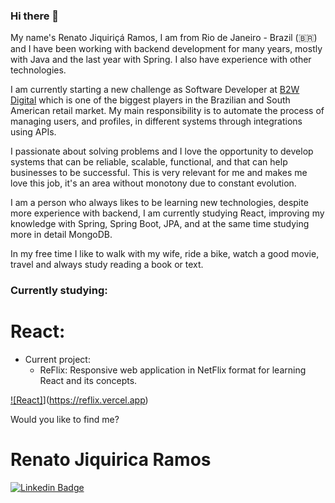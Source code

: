 ### Hi there 👋


My name's Renato Jiquiriçá Ramos, I am from Rio de Janeiro - Brazil (🇧🇷) and I have been working with backend development for many years, mostly with Java and the last year with Spring. I also have experience with other technologies.

I am currently starting a new challenge as Software Developer at [B2W Digital](https://ri.b2w.digital) which is one of the biggest players in the Brazilian and South American retail market. My main responsibility is to automate the process of managing users, and profiles, in different systems through integrations using APIs.

I passionate about solving problems and I love the opportunity to develop systems that can be reliable, scalable, functional, and that can help businesses to be successful. This is very relevant for me and makes me love this job, it's an area without monotony due to constant evolution.

I am a person who always likes to be learning new technologies, despite more experience with backend, I am currently studying React, improving my knowledge with Spring, Spring Boot, JPA, and at the same time studying more in detail MongoDB.

In my free time I like to walk with my wife, ride a bike, watch a good movie, travel and always study reading a book or text.

### Currently studying:

# React:
- Current project: 
  - ReFlix: Responsive web application in NetFlix format for learning React and its concepts.

[![React]](https://img.shields.io/badge/React-Cutting%20Edge%20Tech-blue?style=flat-square&link=https://reflix.vercel.app)](https://reflix.vercel.app)

Would you like to find me?


# Renato Jiquirica Ramos

[![Linkedin Badge](https://img.shields.io/badge/-LinkedIn-blue?style=flat-square&logo=Linkedin&logoColor=white&link=https://www.linkedin.com/in/rjramos70)](https://www.linkedin.com/in/rjramos70)



<!--
**rjramos70/rjramos70** is a ✨ _special_ ✨ repository because its `README.md` (this file) appears on your GitHub profile.

Here are some ideas to get you started:

- 🔭 I’m currently working on ...
- 🌱 I’m currently learning ...
- 👯 I’m looking to collaborate on ...
- 🤔 I’m looking for help with ...
- 💬 Ask me about ...
- 📫 How to reach me: ...
- 😄 Pronouns: ...
- ⚡ Fun fact: ...
-->
